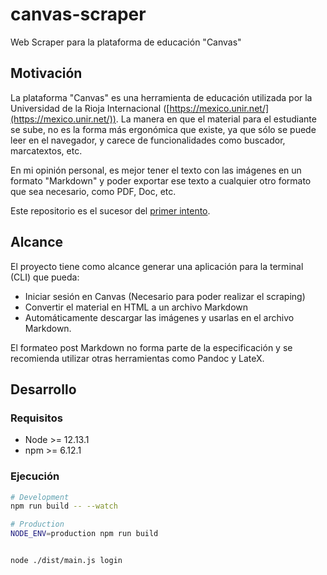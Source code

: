 # canvas-scraper

Web Scraper para la plataforma de educación "Canvas"

## Motivación

La plataforma "Canvas" es una herramienta de educación utilizada por la Universidad de la Rioja
Internacional ([https://mexico.unir.net/](https://mexico.unir.net/)). La manera en que el material
para el estudiante se sube, no es la forma más ergonómica que existe, ya que sólo se puede leer
en el navegador, y carece de funcionalidades como buscador, marcatextos, etc.

En mi opinión personal, es mejor tener el texto con las imágenes en un formato "Markdown" y poder
exportar ese texto a cualquier otro formato que sea necesario, como PDF, Doc, etc.

Este repositorio es el sucesor del
[primer intento](https://github.com/victorhqc/ARCHIVED_canvas-scraper).

## Alcance

El proyecto tiene como alcance generar una aplicación para la terminal (CLI) que pueda:

- Iniciar sesión en Canvas (Necesario para poder realizar el scraping)
- Convertir el material en HTML a un archivo Markdown
- Automáticamente descargar las imágenes y usarlas en el archivo Markdown.

El formateo post Markdown no forma parte de la especificación y se recomienda utilizar otras
herramientas como Pandoc y LateX.

## Desarrollo

### Requisitos

- Node >= 12.13.1
- npm >= 6.12.1

### Ejecución

```sh
# Development
npm run build -- --watch

# Production
NODE_ENV=production npm run build


node ./dist/main.js login
```
